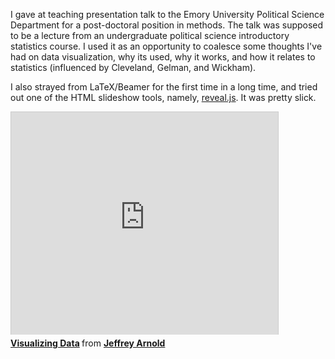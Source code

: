 <!-- 
.. link: 
.. description: 
.. tags: data visualization, presentations
.. date: 2013/04/16 21:42:10
.. title: Data Visualization Talk
.. slug: data-visualization-talk
-->

I gave at teaching presentation talk to the Emory University Political
Science Department for a post-doctoral position in methods. The talk
was supposed to be a lecture from an undergraduate political science
introductory statistics course. I used it as an opportunity to
coalesce some thoughts I've had on data visualization, why its used,
why it works, and how it relates to statistics (influenced by 
Cleveland, Gelman, and Wickham).

I also strayed from LaTeX/Beamer for the first time in a long time, 
and tried out one of the HTML slideshow tools, namely,
[reveal.js](http://lab.hakim.se/reveal-js/). It was pretty slick.

<iframe src="http://www.slideshare.net/slideshow/embed_code/18957688" width="427" height="356" frameborder="0" marginwidth="0" marginheight="0" scrolling="no" style="border:1px solid #CCC;border-width:1px 1px 0;margin-bottom:5px" allowfullscreen webkitallowfullscreen mozallowfullscreen> </iframe> <div style="margin-bottom:5px"> <strong> <a href="http://www.slideshare.net/JeffreyArnold1/visualizing-data-18957688" title="Visualizing Data" target="_blank">Visualizing Data</a> </strong> from <strong><a href="http://www.slideshare.net/JeffreyArnold1" target="_blank">Jeffrey Arnold</a></strong> </div>
